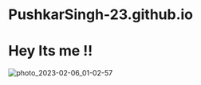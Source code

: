 # PushkarSingh-23.github.io
# Hey Its me !!
![photo_2023-02-06_01-02-57](https://user-images.githubusercontent.com/84807918/216840689-9296efd1-23a7-4ac3-8203-35ab01bb3302.jpg)
